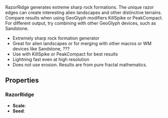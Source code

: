 RazorRidge generates extreme sharp rock formations. The unique razor edges can create interesting alien landscapes and other distinctive terrains. Compare results when using GeoGlyph modifiers KillSpike or PeakCompact. For different output, try combining with other GeoGlyph devices, such as Sandstone.

- Extremely sharp rock formation generator
- Great for alien landscapes or for merging with other macros or WM devices like Sandstone, ???
- Use with KillSpike or PeakCompact for best results
- Lightning fast even at high resolution
- Does not use erosion. Results are from pure fractal mathematics.

## Properties

### RazorRidge 

- **Scale**: 
- **Seed**: 



